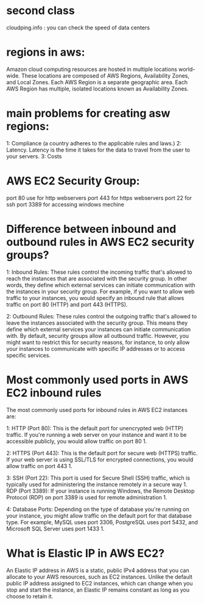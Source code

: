 # second class

cloudping.info : you can check the speed of data centers 

# regions in aws: 

Amazon cloud computing resources are hosted in multiple locations world-wide. These locations are composed of AWS Regions, Availability Zones, and Local Zones. Each AWS Region is a separate geographic area. Each AWS Region has multiple, isolated locations known as Availability Zones.

# main problems for creating asw regions:

1:  Compliance (a country adheres to the applicable rules and laws.)
2:  Latency. Latency is the time it takes for the data to travel from the user to your
    servers.
3:  Costs

# AWS EC2 Security Group:

port 80 use for http webservers
port 443 for https webservers
port 22 for ssh
port 3389 for accessing windows mechine

# Difference between inbound and outbound rules in AWS EC2 security groups?

1: Inbound Rules: These rules control the incoming traffic that's allowed to reach the instances that are associated with the security group. In other words, they define which external services can initiate communication with the instances in your security group. For example, if you want to allow web traffic to your instances, you would specify an inbound rule that allows traffic on port 80 (HTTP) and port 443 (HTTPS).

2: Outbound Rules: These rules control the outgoing traffic that's allowed to leave the instances associated with the security group. This means they define which external services your instances can initiate communication with. By default, security groups allow all outbound traffic. However, you might want to restrict this for security reasons, for instance, to only allow your instances to communicate with specific IP addresses or to access specific services.

#  Most commonly used ports in AWS EC2 inbound rules

The most commonly used ports for inbound rules in AWS EC2 instances are:

1: HTTP (Port 80): This is the default port for unencrypted web (HTTP) traffic. If you're running a web server on your instance and want it to be accessible publicly, you would allow traffic on port 80 1.

2: HTTPS (Port 443): This is the default port for secure web (HTTPS) traffic. If your web server is using SSL/TLS for encrypted connections, you would allow traffic on port 443 1.

3: SSH (Port 22): This port is used for Secure Shell (SSH) traffic, which is typically used for administering the instance remotely in a secure way 1.
RDP (Port 3389): If your instance is running Windows, the Remote Desktop Protocol (RDP) on port 3389 is used for remote administration 1.

4: Database Ports: Depending on the type of database you're running on your instance, you might allow traffic on the default port for that database type. For example, MySQL uses port 3306, PostgreSQL uses port 5432, and Microsoft SQL Server uses port 1433 1.

# What is Elastic IP in AWS EC2?

An Elastic IP address in AWS is a static, public IPv4 address that you can allocate to your AWS resources, such as EC2 instances. Unlike the default public IP address assigned to EC2 instances, which can change when you stop and start the instance, an Elastic IP remains constant as long as you choose to retain it.


